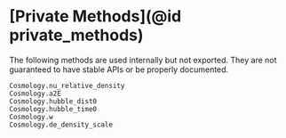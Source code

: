 # [Private Methods](@id private_methods)
The following methods are used internally but not exported. They are not guaranteed to have stable APIs or be properly documented.

```@docs
Cosmology.nu_relative_density
Cosmology.a2E
Cosmology.hubble_dist0
Cosmology.hubble_time0
Cosmology.w
Cosmology.de_density_scale
```